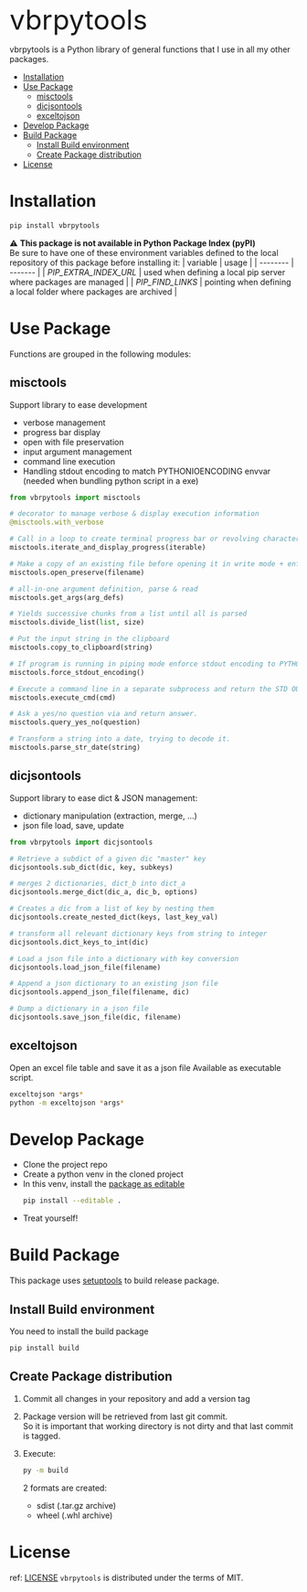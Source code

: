 <font size="8">vbrpytools</font>

vbrpytools is a Python library of general functions that I use in all my other packages.

- [Installation](#installation)
- [Use Package](#use-package)
  - [misctools](#misctools)
  - [dicjsontools](#dicjsontools)
  - [exceltojson](#exceltojson)
- [Develop Package](#develop-package)
- [Build Package](#build-package)
  - [Install Build environment](#install-build-environment)
  - [Create Package distribution](#create-package-distribution)
- [License](#license)

# Installation

```bash
pip install vbrpytools
```

⚠️ **This package is not available in Python Package Index (pyPI)**  
Be sure to have one of these environment variables defined to the local repository of this package before installing it:
| variable   | usage  |
| -------- | ------- |
| *PIP_EXTRA_INDEX_URL* | used when defining a local pip server where packages are managed |
| *PIP_FIND_LINKS* | pointing when defining a local folder where packages are archived |

# Use Package

Functions are grouped in the following modules:

## misctools

Support library to ease development
* verbose management
* progress bar display
* open with file preservation
* input argument management
* command line execution
* Handling stdout encoding to match PYTHONIOENCODING envvar (needed when bundling python script in a exe)

```python
from vbrpytools import misctools

# decorator to manage verbose & display execution information
@misctools.with_verbose

# Call in a loop to create terminal progress bar or revolving character
misctools.iterate_and_display_progress(iterable)

# Make a copy of an existing file before opening it in write mode + enforce encoding to UTF-8 by default
misctools.open_preserve(filename)

# all-in-one argument definition, parse & read
misctools.get_args(arg_defs)

# Yields successive chunks from a list until all is parsed
misctools.divide_list(list, size)

# Put the input string in the clipboard
misctools.copy_to_clipboard(string)

# If program is running in piping mode enforce stdout encoding to PYTHONIOENCODING.
misctools.force_stdout_encoding()

# Execute a command line in a separate subprocess and return the STD OUT
misctools.execute_cmd(cmd)

# Ask a yes/no question via and return answer.
misctools.query_yes_no(question)

# Transform a string into a date, trying to decode it.
misctools.parse_str_date(string)
```

## dicjsontools

Support library to ease dict & JSON management:
* dictionary manipulation (extraction, merge, ...)
* json file load, save, update

```python
from vbrpytools import dicjsontools

# Retrieve a subdict of a given dic "master" key
dicjsontools.sub_dict(dic, key, subkeys)

# merges 2 dictionaries, dict_b into dict_a
dicjsontools.merge_dict(dic_a, dic_b, options)

# Creates a dic from a list of key by nesting them
dicjsontools.create_nested_dict(keys, last_key_val)

# transform all relevant dictionary keys from string to integer
dicjsontools.dict_keys_to_int(dic)

# Load a json file into a dictionary with key conversion
dicjsontools.load_json_file(filename)

# Append a json dictionary to an existing json file
dicjsontools.append_json_file(filename, dic)

# Dump a dictionary in a json file
dicjsontools.save_json_file(dic, filename)
```

## exceltojson

Open an excel file table and save it as a json file
Available as executable script.

```bash
exceltojson *args*
python -m exceltojson *args*
```

# Develop Package

* Clone the project repo
* Create a python venv in the cloned project
* In this venv, install the [package as editable](https://setuptools.pypa.io/en/latest/userguide/development_mode.html)
  ```bash
  pip install --editable .
  ```
* Treat yourself!

# Build Package

This package uses [setuptools](https://setuptools.pypa.io/) to build release package.

## Install Build environment

You need to install the build package
```bash
pip install build
```

## Create Package distribution

1. Commit all changes in your repository and add a version tag

1. Package version will be retrieved from last git commit.  
   So it is important that working directory is not dirty and that last commit is tagged.

1. Execute:
    ```bash
    py -m build
    ```
    2 formats are created:
    * sdist (.tar.gz archive)
    * wheel (.whl archive)

# License

ref: [LICENSE](.\LICENSE)
`vbrpytools` is distributed under the terms of MIT.